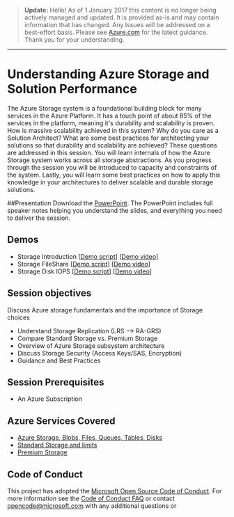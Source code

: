 > **Update:** Hello! As of 1 January 2017 this content is no longer being actively managed and updated. It is provided as-is and may contain information that has changed. Any Issues will be addressed on a best-effort basis. Please see [Azure.com](http://www.azure.com) for the latest guidance. Thank you for your understanding.

---

# Understanding Azure Storage and Solution Performance
The Azure Storage system is a foundational building block for many services in the Azure Platform.  It has a touch point of about 85% of the services in the platform, meaning it's durability and scalability is proven. How is massive scalability achieved in this system?  Why do you care as a Solution Architect? What are some best practices for architecting your solutions so that durability and scalability are achieved?  These questions are addressed in this session.  You will learn internals of how the Azure Storage system works across all storage abstractions. As you progress through the session you will be introduced to capacity and constraints of the system. Lastly, you will learn some best practices on how to apply this knowledge in your architectures to deliver scalable and durable storage solutions.

##Presentation
Download the [PowerPoint](./Architecting%20Azure%20Storage.pptx?raw=1).
The PowerPoint includes full speaker notes helping you understand the slides, and everything you need to deliver the session.

## Demos
* Storage Introduction [[Demo script](./Demo%201%20-%20Storage%20Introduction/Readme.md)] [[Demo video](http://azurecatgsicontent.blob.core.windows.net/storage/01-AzureStorageIntro.mp4)]
* Storage FileShare [[Demo script](./Demo%202%20-%20Storage%20FileShare/Readme.md)] [[Demo video](http://azurecatgsicontent.blob.core.windows.net/storage/02-AzureFileShare.mp4)]
* Storage Disk IOPS [[Demo script](./Demo%203%20-%20Storage%20Disk%20IOPS/Readme.md)] [[Demo video](http://azurecatgsicontent.blob.core.windows.net/storage/03-StorageScalabilityTarget.mp4)]

## Session objectives
Discuss Azure storage fundamentals and the importance of Storage choices
* Understand Storage Replication (LRS --> RA-GRS)
* Compare Standard Storage vs. Premium Storage
* Overview of Azure Storage subsystem architecture
* Discuss Storage Security (Access Keys/SAS, Encryption)
* Guidance and Best Practices

## Session Prerequisites
* An Azure Subscription

## Azure Services Covered
* [Azure Storage, Blobs, Files, Queues, Tables, Disks](https://azure.microsoft.com/en-us/documentation/services/storage/)
* [Standard Storage and limits](https://azure.microsoft.com/en-us/documentation/articles/storage-scalability-targets/)
* [Premium Storage](https://azure.microsoft.com/en-us/documentation/articles/storage-premium-storage/)


## Code of Conduct

This project has adopted the [Microsoft Open Source Code of Conduct](https://opensource.microsoft.com/codeofconduct/). For more information see the [Code of Conduct FAQ](https://opensource.microsoft.com/codeofconduct/faq/) or contact [opencode@microsoft.com](mailto:opencode@microsoft.com) with any additional questions or 
